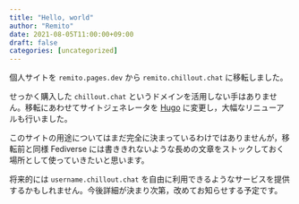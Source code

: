 ```yaml
---
title: "Hello, world"
author: "Remito"
date: 2021-08-05T11:00:00+09:00
draft: false
categories: [uncategorized]
---
```


個人サイトを `remito.pages.dev` から `remito.chillout.chat` に移転しました。
<!--more-->
せっかく購入した `chillout.chat` というドメインを活用しない手はありません。移転にあわせてサイトジェネレータを [Hugo](https://gohugo.io) に変更し，大幅なリニューアルも行いました。

このサイトの用途についてはまだ完全に決まっているわけではありませんが，移転前と同様 Fediverse には書ききれないような長めの文章をストックしておく場所として使っていきたいと思います。

将来的には `username.chillout.chat` を自由に利用できるようなサービスを提供するかもしれません。今後詳細が決まり次第，改めてお知らせする予定です。
